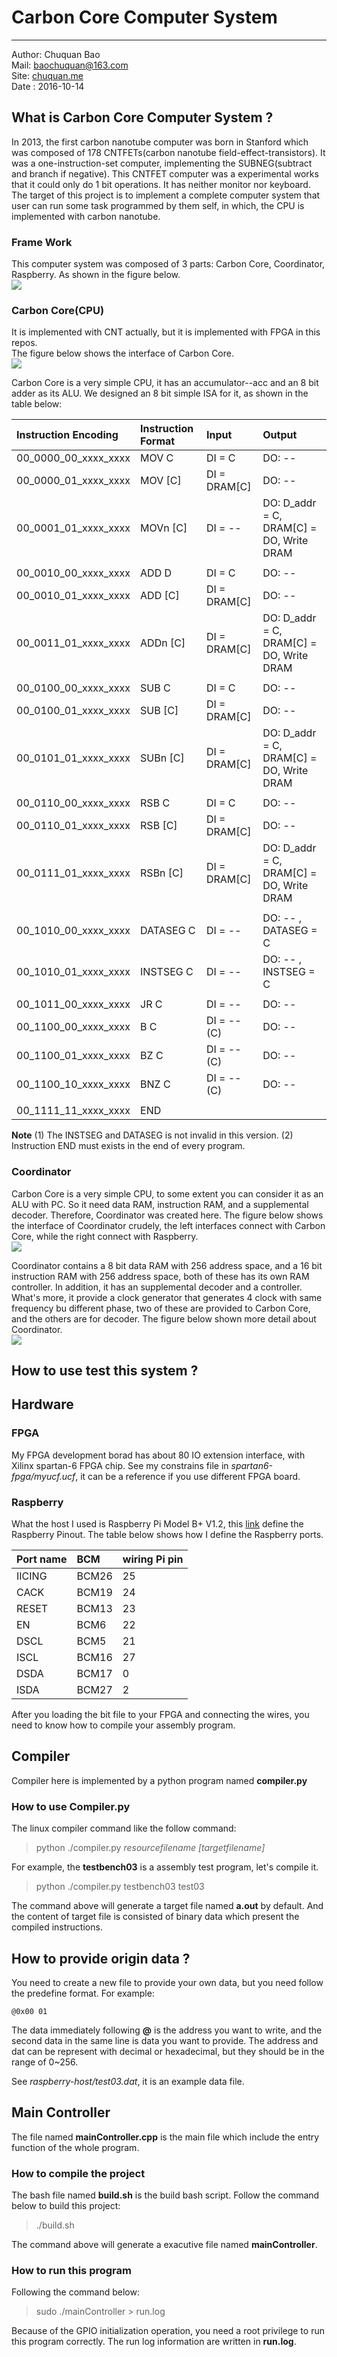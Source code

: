 # Carbon Core Computer System
---
Author: Chuquan Bao  
Mail: baochuquan@163.com  
Site: [chuquan.me](http://chuquan.me)  
Date  : 2016-10-14  

## What is Carbon Core Computer System ?
In 2013, the first carbon nanotube computer was born in Stanford which was composed of 178 CNTFETs(carbon nanotube field-effect-transistors). It was a one-instruction-set computer, implementing the SUBNEG(subtract and branch if negative). This CNTFET computer was a experimental works that it could only do 1 bit operations. It has neither monitor nor keyboard.   
The target of this project is to implement a complete computer system that user can run some task programmed by them self, in which, the CPU is implemented with carbon nanotube.  

### Frame Work
This computer system was composed of 3 parts: Carbon Core, Coordinator, Raspberry. As shown in the figure below.  
![](http://chuquan-public-r-001.oss-cn-shanghai.aliyuncs.com/github-images/carboncore001.png)

### Carbon Core(CPU)
It is implemented with CNT actually, but it is implemented with FPGA in this repos.  
The figure below shows the interface of Carbon Core.  
![](http://chuquan-public-r-001.oss-cn-shanghai.aliyuncs.com/github-images/carboncore002.png)

Carbon Core is a very simple CPU, it has an accumulator--acc and an 8 bit adder as its ALU. We designed an 8 bit simple ISA for it, as shown in the table below:  

| Instruction Encoding | Instruction Format | Input | Output |
| :--- | :--- | :--- | :--- |
| 00_0000_00_xxxx_xxxx | MOV C | DI = C | DO: -- | 
| 00_0000_01_xxxx_xxxx | MOV [C] | DI = DRAM[C] | DO: -- | 
| 00_0001_01_xxxx_xxxx | MOVn [C] | DI = -- | DO: D_addr = C, DRAM[C] = DO, Write DRAM | 
||||
| 00_0010_00_xxxx_xxxx | ADD D | DI = C | DO: -- |
| 00_0010_01_xxxx_xxxx | ADD [C] | DI = DRAM[C] | DO: -- |
| 00_0011_01_xxxx_xxxx | ADDn [C] | DI = DRAM[C] | DO: D_addr = C, DRAM[C] = DO, Write DRAM |
||||
| 00_0100_00_xxxx_xxxx | SUB C | DI = C | DO: -- |
| 00_0100_01_xxxx_xxxx | SUB [C] | DI = DRAM[C] | DO: -- |
| 00_0101_01_xxxx_xxxx | SUBn [C] | DI = DRAM[C] | DO: D_addr = C, DRAM[C] = DO, Write DRAM |
||||
| 00_0110_00_xxxx_xxxx | RSB C | DI = C | DO: -- |
| 00_0110_01_xxxx_xxxx | RSB [C] | DI = DRAM[C] | DO: -- |
| 00_0111_01_xxxx_xxxx | RSBn [C] | DI = DRAM[C] | DO: D_addr = C, DRAM[C] = DO, Write DRAM |
||||
| 00_1010_00_xxxx_xxxx | DATASEG C | DI = -- | DO: -- , DATASEG = C|
| 00_1010_01_xxxx_xxxx | INSTSEG C | DI = -- | DO: -- , INSTSEG = C|
||||
| 00_1011_00_xxxx_xxxx | JR C | DI = -- | DO: -- |
| 00_1100_00_xxxx_xxxx | B C | DI = --(C) | DO: -- |
| 00_1100_01_xxxx_xxxx | BZ C | DI = --(C) | DO: -- |
| 00_1100_10_xxxx_xxxx | BNZ C | DI = --(C) | DO: -- |
||||
| 00_1111_11_xxxx_xxxx | END |  |  |  

**Note**
(1) The INSTSEG and DATASEG is not invalid in this version. 
(2) Instruction END must exists in the end of every program.

### Coordinator
Carbon Core is a very simple CPU, to some extent you can consider it as an ALU with PC. So it need data RAM, instruction RAM, and a supplemental decoder. Therefore, Coordinator was created here. The figure below shows the interface of Coordinator crudely, the left interfaces connect with Carbon Core, while the right connect with Raspberry.  
![](http://chuquan-public-r-001.oss-cn-shanghai.aliyuncs.com/github-images/carboncore003.png)  

Coordinator contains a 8 bit data RAM with 256 address space, and a 16 bit instruction RAM with 256 address space, both of these has its own RAM controller.  In addition, it has an supplemental decoder and a controller. What's more, it provide a clock generator that generates 4 clock with same frequency bu different phase, two of these are provided to Carbon Core, and the others are for decoder.  The figure below shown more detail about Coordinator.  
![](http://chuquan-public-r-001.oss-cn-shanghai.aliyuncs.com/github-images/carboncore004.png)  


## How to use test this system ?

## Hardware 
### FPGA
My FPGA development borad has about 80 IO extension interface, with Xilinx spartan-6 FPGA chip. See my constrains file in *spartan6-fpga/myucf.ucf*, it can be a reference if you use different FPGA board.  

### Raspberry
What the host I used is Raspberry Pi Model B+ V1.2, this [link](http://pinout.xyz/) define the Raspberry Pinout. The table below shows how I define the Raspberry ports.

| Port name | BCM | wiring Pi pin |
| :--- | :--- | :--- |
| IICING | BCM26 | 25 |
| CACK | BCM19 | 24 |
| RESET | BCM13 | 23 |
| EN | BCM6 | 22 |
| DSCL | BCM5 | 21 |
| ISCL | BCM16 | 27 |
| DSDA | BCM17 | 0 |
| ISDA | BCM27 | 2 |

After you loading the bit file to your FPGA and connecting the wires, you need to know how to compile your assembly program.

## Compiler
Compiler here is implemented by a python program named **compiler.py**  
### How to use Compiler.py
The linux compiler command like the follow command: 
 
> python ./compiler.py *resourcefilename* *[targetfilename]*  

For example, the **testbench03** is a assembly test program, let's compile it.  

> python ./compiler.py testbench03 test03

The command above will generate a target file named **a.out** by default. And the content of target file is consisted of binary data which present the compiled instructions. 

## How to provide origin data ?
You need to create a new file to provide your own data, but you need follow the predefine format. For example:
```
@0x00 01
``` 
The data immediately following **@** is the address you want to write, and the second data in the same line is data you want to provide. The address and dat can be represent with decimal or hexadecimal, but they should be in the range of 0~256.  

See *raspberry-host/test03.dat*, it is an example data file.

## Main Controller  
The file named **mainController.cpp** is the main file which include the entry function of the whole program.  

### How to compile the project
The bash file named **build.sh** is the build bash script. Follow the command below to build this project:  

> ./build.sh  

The command above will generate a exacutive file named **mainController**.  

### How to run this program
Following the command below:  

> sudo ./mainController > run.log

Because of the GPIO initialization operation, you need a root privilege to run this program correctly. The run log information are written in **run.log**.
